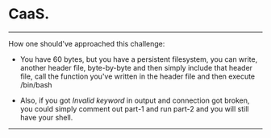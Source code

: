 # CaaS.

---

How one should've approached this challenge:

- You have 60 bytes, but you have a persistent filesystem, you can write, another header file, byte-by-byte and then simply include that header file, call the function you've written in the header file and then execute /bin/bash

- Also, if you got *Invalid keyword* in output and connection got broken, you could simply comment out part-1 and run part-2 and you will still have your shell.

---